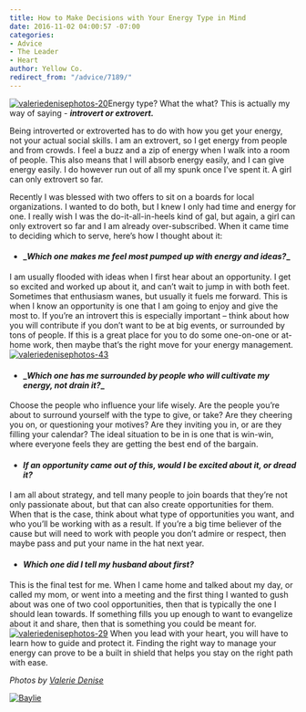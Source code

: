 ```yaml
---
title: How to Make Decisions with Your Energy Type in Mind
date: 2016-11-02 04:00:57 -07:00
categories:
- Advice
- The Leader
- Heart
author: Yellow Co.
redirect_from: "/advice/7189/"
---
```


[![valeriedenisephotos-20](https://yellow-blog-images.imgix.net/2016/10/ValerieDenisePhotos-20.jpg)](https://yellow-blog-images.imgix.net/2016/10/ValerieDenisePhotos-20.jpg)Energy type? What the what? This is actually my way of saying - **_introvert or extrovert._**

Being introverted or extroverted has to do with how you get your energy, not your actual social skills. I am an extrovert, so I get energy from people and from crowds. I feel a buzz and a zip of energy when I walk into a room of people. This also means that I will absorb energy easily, and I can give energy easily. I do however run out of all my spunk once I’ve spent it. A girl can only extrovert so far.

Recently I was blessed with two offers to sit on a boards for local organizations. I wanted to do both, but I knew I only had time and energy for one. I really wish I was the do-it-all-in-heels kind of gal, but again, a girl can only extrovert so far and I am already over-subscribed. When it came time to deciding which to serve, here’s how I thought about it: 

*   #### **_**_Which one makes me feel most pumped up with energy and ideas?_**_**

I am usually flooded with ideas when I first hear about an opportunity. I get so excited and worked up about it, and can’t wait to jump in with both feet. Sometimes that enthusiasm wanes, but usually it fuels me forward. This is when I know an opportunity is one that I am going to enjoy and give the most to. If you’re an introvert this is especially important – think about how you will contribute if you don’t want to be at big events, or surrounded by tons of people. If this is a great place for you to do some one-on-one or at-home work, then maybe that’s the right move for your energy management.[![valeriedenisephotos-43](https://yellow-blog-images.imgix.net/2016/10/ValerieDenisePhotos-43.jpg)](https://yellow-blog-images.imgix.net/2016/10/ValerieDenisePhotos-43.jpg)

*   #### **_**_Which one has me surrounded by people who will cultivate my energy, not drain it?_**_**

Choose the people who influence your life wisely. Are the people you’re about to surround yourself with the type to give, or take? Are they cheering you on, or questioning your motives? Are they inviting you in, or are they filling your calendar? The ideal situation to be in is one that is win-win, where everyone feels they are getting the best end of the bargain.

*   #### **_If an opportunity came out of this, would I be excited about it, or dread it?_**

I am all about strategy, and tell many people to join boards that they’re not only passionate about, but that can also create opportunities for them. When that is the case, think about what type of opportunities you want, and who you’ll be working with as a result. If you’re a big time believer of the cause but will need to work with people you don’t admire or respect, then maybe pass and put your name in the hat next year.

*   #### **_Which one did I tell my husband about first?_**

This is the final test for me. When I came home and talked about my day, or called my mom, or went into a meeting and the first thing I wanted to gush about was one of two cool opportunities, then that is typically the one I should lean towards. If something fills you up enough to want to evangelize about it and share, then that is something you could be meant for.[![valeriedenisephotos-29](https://yellow-blog-images.imgix.net/2016/10/ValerieDenisePhotos-29.jpg)](https://yellow-blog-images.imgix.net/2016/10/ValerieDenisePhotos-29.jpg) When you lead with your heart, you will have to learn how to guide and protect it. Finding the right way to manage your energy can prove to be a built in shield that helps you stay on the right path with ease.

_Photos by [Valerie Denise](http://www.valeriedenisephotos.com/)_

[![Baylie](https://yellow-blog-images.imgix.net/2016/04/Baylie.jpg)](http://www.abelimpact.com/)
